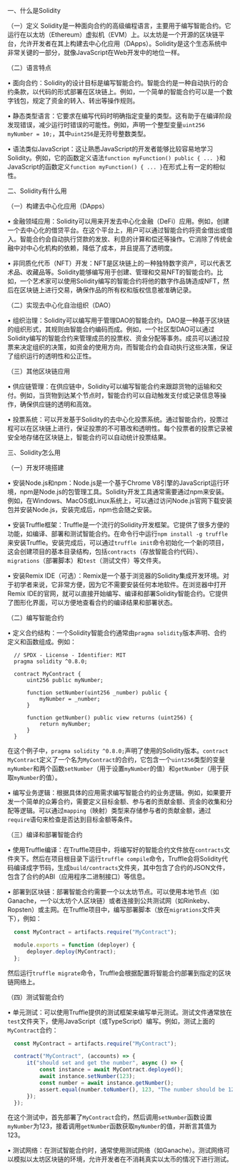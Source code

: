 一、什么是Solidity


（一）定义
Solidity是一种面向合约的高级编程语言，主要用于编写智能合约。它运行在以太坊（Ethereum）虚拟机（EVM）上。以太坊是一个开源的区块链平台，允许开发者在其上构建去中心化应用（DApps）。Solidity是这个生态系统中非常关键的一部分，就像JavaScript在Web开发中的地位一样。


（二）语言特点

• 面向合约：Solidity的设计目标是编写智能合约。智能合约是一种自动执行的合约条款，以代码的形式部署在区块链上。例如，一个简单的智能合约可以是一个数字钱包，规定了资金的转入、转出等操作规则。

• 静态类型语言：它要求在编写代码时明确指定变量的类型。这有助于在编译阶段发现错误，减少运行时错误的可能性。例如，声明一个整型变量`uint256 myNumber = 10;`，其中`uint256`是无符号整数类型。

• 语法类似JavaScript：这让熟悉JavaScript的开发者能够比较容易地学习Solidity。例如，它的函数定义语法`function myFunction() public { ... }`和JavaScript的函数定义`function myFunction() { ... }`在形式上有一定的相似性。


二、Solidity有什么用


（一）构建去中心化应用（DApps）

• 金融领域应用：Solidity可以用来开发去中心化金融（DeFi）应用。例如，创建一个去中心化的借贷平台。在这个平台上，用户可以通过智能合约将资金借出或借入。智能合约会自动执行贷款的发放、利息的计算和偿还等操作。它消除了传统金融中对中心化机构的依赖，降低了成本，并且提高了透明度。

• 非同质化代币（NFT）开发：NFT是区块链上的一种独特数字资产，可以代表艺术品、收藏品等。Solidity能够编写用于创建、管理和交易NFT的智能合约。比如，一个艺术家可以使用Solidity编写的智能合约将他的数字作品铸造成NFT，然后在区块链上进行交易，确保作品的所有权和版权信息被准确记录。


（二）实现去中心化自治组织（DAO）

• 组织治理：Solidity可以编写用于管理DAO的智能合约。DAO是一种基于区块链的组织形式，其规则由智能合约编码而成。例如，一个社区型DAO可以通过Solidity编写的智能合约来管理成员的投票权、资金分配等事务。成员可以通过投票来决定组织的决策，如资金的使用方向，而智能合约会自动执行这些决策，保证了组织运行的透明性和公正性。


（三）其他区块链应用

• 供应链管理：在供应链中，Solidity可以编写智能合约来跟踪货物的运输和交付。例如，当货物到达某个节点时，智能合约可以自动触发支付或记录信息等操作，确保供应链的透明和高效。

• 投票系统：可以开发基于Solidity的去中心化投票系统。通过智能合约，投票过程可以在区块链上进行，保证投票的不可篡改和透明性。每个投票者的投票记录被安全地存储在区块链上，智能合约可以自动统计投票结果。


三、Solidity怎么用


（一）开发环境搭建

• 安装Node.js和npm：Node.js是一个基于Chrome V8引擎的JavaScript运行环境，npm是Node.js的包管理工具。Solidity开发工具通常需要通过npm来安装。例如，在Windows、MacOS或Linux系统上，可以通过访问Node.js官网下载安装包并安装Node.js，安装完成后，npm也会随之安装。

• 安装Truffle框架：Truffle是一个流行的Solidity开发框架。它提供了很多方便的功能，如编译、部署和测试智能合约。在命令行中运行`npm install -g truffle`来安装Truffle。安装完成后，可以通过`truffle init`命令初始化一个新的项目，这会创建项目的基本目录结构，包括`contracts`（存放智能合约代码）、`migrations`（部署脚本）和`test`（测试文件）等文件夹。

• 安装Remix IDE（可选）：Remix是一个基于浏览器的Solidity集成开发环境。对于初学者来说，它非常方便，因为它不需要安装任何本地软件。在浏览器中打开Remix IDE的官网，就可以直接开始编写、编译和部署Solidity智能合约。它提供了图形化界面，可以方便地查看合约的编译结果和部署状态。


（二）编写智能合约

• 定义合约结构：一个Solidity智能合约通常由`pragma solidity`版本声明、合约定义和函数组成。例如：

```solidity
  // SPDX - License - Identifier: MIT
  pragma solidity ^0.8.0;

  contract MyContract {
      uint256 public myNumber;

      function setNumber(uint256 _number) public {
          myNumber = _number;
      }

      function getNumber() public view returns (uint256) {
          return myNumber;
      }
  }
  ```

在这个例子中，`pragma solidity ^0.8.0;`声明了使用的Solidity版本。`contract MyContract`定义了一个名为`MyContract`的合约，它包含一个`uint256`类型的变量`myNumber`和两个函数`setNumber`（用于设置`myNumber`的值）和`getNumber`（用于获取`myNumber`的值）。

• 编写业务逻辑：根据具体的应用需求编写智能合约的业务逻辑。例如，如果要开发一个简单的众筹合约，需要定义目标金额、参与者的贡献金额、资金的收集和分配等逻辑。可以通过`mapping`（映射）类型来存储参与者的贡献金额，通过`require`语句来检查是否达到目标金额等条件。


（三）编译和部署智能合约

• 使用Truffle编译：在Truffle项目中，将编写好的智能合约文件放在`contracts`文件夹下。然后在项目根目录下运行`truffle compile`命令，Truffle会将Solidity代码编译成字节码，生成`build/contracts`文件夹，其中包含了合约的JSON文件，包含了合约的ABI（应用程序二进制接口）等信息。

• 部署到区块链：部署智能合约需要一个以太坊节点。可以使用本地节点（如Ganache，一个以太坊个人区块链）或者连接到公共测试网（如Rinkeby、Ropsten）或主网。在Truffle项目中，编写部署脚本（放在`migrations`文件夹下），例如：

```javascript
  const MyContract = artifacts.require("MyContract");

  module.exports = function (deployer) {
      deployer.deploy(MyContract);
  };
  ```

然后运行`truffle migrate`命令，Truffle会根据配置将智能合约部署到指定的区块链网络上。


（四）测试智能合约

• 单元测试：可以使用Truffle提供的测试框架来编写单元测试。测试文件通常放在`test`文件夹下，使用JavaScript（或TypeScript）编写。例如，测试上面的`MyContract`合约：

```javascript
  const MyContract = artifacts.require("MyContract");

  contract("MyContract", (accounts) => {
      it("should set and get the number", async () => {
          const instance = await MyContract.deployed();
          await instance.setNumber(123);
          const number = await instance.getNumber();
          assert.equal(number.toNumber(), 123, "The number should be 123");
      });
  });
  ```

在这个测试中，首先部署了`MyContract`合约，然后调用`setNumber`函数设置`myNumber`为123，接着调用`getNumber`函数获取`myNumber`的值，并断言其值为123。

• 测试网络：在测试智能合约时，通常使用测试网络（如Ganache）。测试网络可以模拟以太坊区块链的环境，允许开发者在不消耗真实以太币的情况下进行测试。